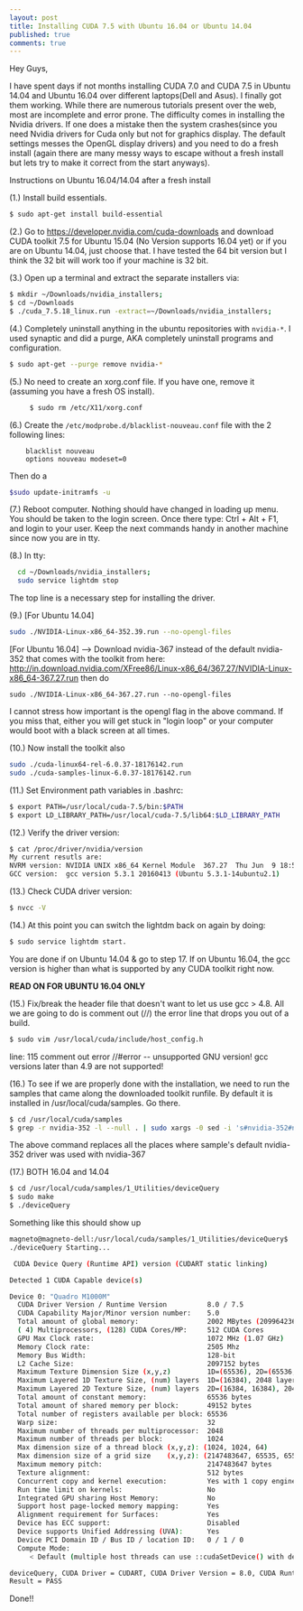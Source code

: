 ```yaml
---
layout: post
title: Installing CUDA 7.5 with Ubuntu 16.04 or Ubuntu 14.04
published: true
comments: true
---
```


Hey Guys,

I have spent days if not months installing CUDA 7.0 and CUDA 7.5 in Ubuntu 14.04 and Ubuntu 16.04 over different laptops(Dell and Asus). I finally got them working. While there are numerous tutorials present over the web, most are incomplete and error prone. The difficulty comes in installing the Nvidia drivers. If one does a mistake then the system crashes(since you need Nvidia drivers for Cuda only but not for graphics display. The default settings messes the OpenGL display drivers) and you need to do a fresh install (again there are many messy ways to escape without a fresh install but lets try to make it correct from the start anyways).

Instructions on Ubuntu 16.04/14.04 after a fresh install

(1.) Install build essentials.

```sh
$ sudo apt-get install build-essential
```

(2.) Go to <https://developer.nvidia.com/cuda-downloads> and download CUDA toolkit 7.5 for Ubuntu 15.04 (No Version supports 16.04 yet) or if you are on Ubuntu 14.04, just choose that. I have tested the 64 bit version but I think the 32 bit will work too if your machine is 32 bit.

(3.) Open up a terminal and extract the separate installers via:

```sh
$ mkdir ~/Downloads/nvidia_installers;
$ cd ~/Downloads
$ ./cuda_7.5.18_linux.run -extract=~/Downloads/nvidia_installers;
```

(4.) Completely uninstall anything in the ubuntu repositories with `nvidia-*`. I used synaptic and did a purge, AKA completely uninstall programs and configuration.

```sh
$ sudo apt-get --purge remove nvidia-*
```

(5.) No need to create an xorg.conf file. If you have one, remove it (assuming you have a fresh OS install).

```sh
     $ sudo rm /etc/X11/xorg.conf
```

(6.) Create the `/etc/modprobe.d/blacklist-nouveau.conf` file with the 2 following lines:

```
    blacklist nouveau
    options nouveau modeset=0
```

Then do a

```sh
$sudo update-initramfs -u
```

(7.) Reboot computer. Nothing should have changed in loading up menu. You should be taken to the login screen. Once there type: Ctrl + Alt + F1, and login to your user. Keep the next commands handy in another machine since now you are in tty.

(8.) In tty:

```sh
  cd ~/Downloads/nvidia_installers;
  sudo service lightdm stop
```

The top line is a necessary step for installing the driver.

(9.) [For Ubuntu 14.04]

```sh
sudo ./NVIDIA-Linux-x86_64-352.39.run --no-opengl-files
```

[For Ubuntu 16.04] --> Download nvidia-367 instead of the default nvidia-352 that comes with the toolkit from here: <http://in.download.nvidia.com/XFree86/Linux-x86_64/367.27/NVIDIA-Linux-x86_64-367.27.run> then do

```
sudo ./NVIDIA-Linux-x86_64-367.27.run --no-opengl-files
```

I cannot stress how important is the opengl flag in the above command. If you miss that, either you will get stuck in "login loop" or your computer would boot with a black screen at all times.

(10.) Now install the toolkit also

```sh
sudo ./cuda-linux64-rel-6.0.37-18176142.run
sudo ./cuda-samples-linux-6.0.37-18176142.run
```

(11.) Set Environment path variables in .bashrc:

```sh
$ export PATH=/usr/local/cuda-7.5/bin:$PATH
$ export LD_LIBRARY_PATH=/usr/local/cuda-7.5/lib64:$LD_LIBRARY_PATH
```

(12.) Verify the driver version:

```sh
$ cat /proc/driver/nvidia/version
My current resutls are:
NVRM version: NVIDIA UNIX x86_64 Kernel Module  367.27  Thu Jun  9 18:53:27 PDT 2016
GCC version:  gcc version 5.3.1 20160413 (Ubuntu 5.3.1-14ubuntu2.1)
```

(13.) Check CUDA driver version:

```sh
$ nvcc -V
```

(14.) At this point you can switch the lightdm back on again by doing:

```sh
$ sudo service lightdm start.
```

You are done if on Ubuntu 14.04 & go to step 17\. If on Ubuntu 16.04, the gcc version is higher than what is supported by any CUDA toolkit right now.

**READ ON FOR UBUNTU 16.04 ONLY** 

(15.) Fix/break the header file that doesn't want to let us use gcc > 4.8\. All we are going to do is comment out (//) the error line that drops you out of a build.

```sh
$ sudo vim /usr/local/cuda/include/host_config.h
```

line: 115 comment out error //#error -- unsupported GNU version! gcc versions later than 4.9 are not supported!

(16.) To see if we are properly done with the installation, we need to run the samples that came along the downloaded toolkit runfile. By default it is installed in /usr/local/cuda/samples. Go there.

```sh
$ cd /usr/local/cuda/samples
$ grep -r nvidia-352 -l --null . | sudo xargs -0 sed -i 's#nvidia-352#nvidia-367#g'
```

The above command replaces all the places where sample's default nvidia-352 driver was used with nvidia-367

(17.) BOTH 16.04 and 14.04

```sh
$ cd /usr/local/cuda/samples/1_Utilities/deviceQuery
$ sudo make
$ ./deviceQuery
```

Something like this should show up

```sh
magneto@magneto-dell:/usr/local/cuda/samples/1_Utilities/deviceQuery$ ./deviceQuery
./deviceQuery Starting...

 CUDA Device Query (Runtime API) version (CUDART static linking)

Detected 1 CUDA Capable device(s)

Device 0: "Quadro M1000M"
  CUDA Driver Version / Runtime Version          8.0 / 7.5
  CUDA Capability Major/Minor version number:    5.0
  Total amount of global memory:                 2002 MBytes (2099642368 bytes)
  ( 4) Multiprocessors, (128) CUDA Cores/MP:     512 CUDA Cores
  GPU Max Clock rate:                            1072 MHz (1.07 GHz)
  Memory Clock rate:                             2505 Mhz
  Memory Bus Width:                              128-bit
  L2 Cache Size:                                 2097152 bytes
  Maximum Texture Dimension Size (x,y,z)         1D=(65536), 2D=(65536, 65536), 3D=(4096, 4096, 4096)
  Maximum Layered 1D Texture Size, (num) layers  1D=(16384), 2048 layers
  Maximum Layered 2D Texture Size, (num) layers  2D=(16384, 16384), 2048 layers
  Total amount of constant memory:               65536 bytes
  Total amount of shared memory per block:       49152 bytes
  Total number of registers available per block: 65536
  Warp size:                                     32
  Maximum number of threads per multiprocessor:  2048
  Maximum number of threads per block:           1024
  Max dimension size of a thread block (x,y,z): (1024, 1024, 64)
  Max dimension size of a grid size    (x,y,z): (2147483647, 65535, 65535)
  Maximum memory pitch:                          2147483647 bytes
  Texture alignment:                             512 bytes
  Concurrent copy and kernel execution:          Yes with 1 copy engine(s)
  Run time limit on kernels:                     No
  Integrated GPU sharing Host Memory:            No
  Support host page-locked memory mapping:       Yes
  Alignment requirement for Surfaces:            Yes
  Device has ECC support:                        Disabled
  Device supports Unified Addressing (UVA):      Yes
  Device PCI Domain ID / Bus ID / location ID:   0 / 1 / 0
  Compute Mode:
     < Default (multiple host threads can use ::cudaSetDevice() with device simultaneously) >

deviceQuery, CUDA Driver = CUDART, CUDA Driver Version = 8.0, CUDA Runtime Version = 7.5, NumDevs = 1, Device0 = Quadro M1000M
Result = PASS
```

Done!!
